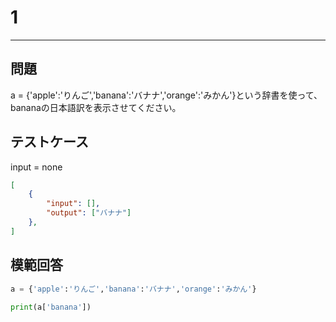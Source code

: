 # 1

---
## 問題

a = {'apple':'りんご','banana':'バナナ','orange':'みかん'}という辞書を使って、bananaの日本語訳を表示させてください。

## テストケース
input = none
```json
[
	{
		"input": [],
		"output": ["バナナ"]
  	},
]
```

## 模範回答
```python
a = {'apple':'りんご','banana':'バナナ','orange':'みかん'}

print(a['banana'])
```